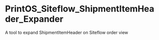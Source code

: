 # PrintOS_Siteflow_ShipmentItemHeader_Expander
A tool to expand ShipmentItemHeader on Siteflow order view

